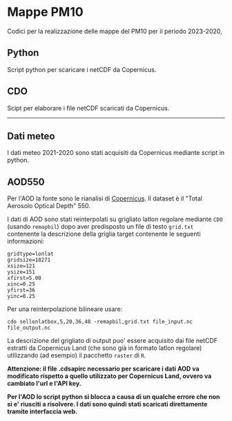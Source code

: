 # Mappe PM10

Codici per la realizzazione delle mappe del PM10 per il periodo 2023-2020,

## Python

Script python per scaricare i netCDF da Copernicus.

## CDO

Scipt per elaborare i file netCDF scaricati da Copernicus.

---

## Dati meteo

I dati meteo 2021-2020 sono stati acquisiti da Copernicus mediante script in python.

## AOD550

Per l'AOD la fonte sono le rianalisi di [Copernicus](https://www.copernicus.eu/en/copernicus-services/atmosphere). Il dataset è il "Total Aerosolo Optical Depth" 550.

I dati di AOD sono stati reinterpolati su grigliato latlon regolare mediante `CDO` (usando `remapbil`) dopo aver predisposto un file di testo `grid.txt` contenente la descrizione della griglia target contenente le seguenti informazioni:

```
gridtype=lonlat
gridsize=18271
xsize=121
ysize=151
xfirst=5.00
xinc=0.25
yfirst=36
yinc=0.25
```
Per una reinterpolazione bilineare usare:

```
cdo sellonlatbox,5,20,36,48 -remapbil,grid.txt file_input.nc  file_output.nc
```

La descrizione del grigliato di output puo' essere acquisito dai file netCDF estratti da Copernicus Land (che sono già in formato latlon regolare) utilizzando (ad esempio) il pacchetto `raster` di `R`.
 
 
 **Attenzione: il file .cdsapirc necessario per scaricare i dati AOD va modificato rispetto a quello utilizzato per Copernicus Land, ovvero va cambiato l'url e l'API key.**
 
 **Per l'AOD lo script python si blocca a causa di un qualche errore che non si e' riusciti a risolvere. I dati sono quindi stati scaricati direttamente tramite interfaccia web.**

